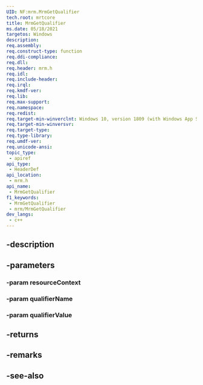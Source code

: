 ```yaml
---
UID: NF:mrm.MrmGetQualifier
tech.root: mrtcore 
title: MrmGetQualifier
ms.date: 05/18/2021 
targetos: Windows
description: 
req.assembly: 
req.construct-type: function
req.ddi-compliance: 
req.dll: 
req.header: mrm.h
req.idl: 
req.include-header: 
req.irql: 
req.kmdf-ver: 
req.lib: 
req.max-support: 
req.namespace: 
req.redist: 
req.target-min-winverclnt: Windows 10, version 1809 (with Windows App SDK 0.5 or later) 
req.target-min-winversvr: 
req.target-type: 
req.type-library: 
req.umdf-ver: 
req.unicode-ansi: 
topic_type:
 - apiref
api_type:
 - HeaderDef
api_location:
 - mrm.h
api_name:
 - MrmGetQualifier
f1_keywords:
 - MrmGetQualifier
 - mrm/MrmGetQualifier
dev_langs:
 - c++
---
```


## -description

## -parameters

### -param resourceContext

### -param qualifierName

### -param qualifierValue

## -returns

## -remarks

## -see-also

